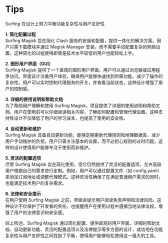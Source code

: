 # Tips

Surfing 在设计上努力平衡功能复杂性与用户友好性  

**1. 简化配置过程**  
Surfing Magisk 旨在简化 Clash 服务的安装和配置，提供一体化的解决方案。用户只需下载模块并通过 Magisk Manager 安装，而不需要手动配置复杂的网络设置。这种简化的过程使得即使是技术水平较低的用户也能轻松上手。

**2. 图形用户界面（GUI）**  
Surfing Magisk 提供了一个直观的图形用户界面，用户可以通过浏览器或应用程序访问。界面设计注重用户体验，确保用户能够快速找到所需功能，减少了操作的复杂性。用户可以实时控制代理服务的开关，并查看当前状态，这种设计增强了用户的控制感。

**3. 详细的使用说明和帮助文档**  
为了帮助用户理解和使用 Surfing Magisk，项目提供了详细的使用说明和帮助文档。用户在使用前可以仔细阅读相关内容，了解如何配置和管理代理设置。这种支持性设计不仅降低了用户的学习成本，也提高了使用的安全性。

**4. 自动更新和维护**  
Surfing Magisk 具备自动更新功能，能够定期更新代理规则和地理数据库，减少用户手动维护的负担。用户只需关注基本的设置，而不必担心规则的过时问题，这样的设计使得用户能够专注于使用而非维护。

**5. 灵活的配置选项**  
尽管 Surfing Magisk 旨在简化使用，但它仍然提供了灵活的配置选项，允许高级用户根据自己的需求进行定制。例如，用户可以通过配置文件（如 config.yaml）来添加订阅地址或调整代理模式。这种灵活性确保了在满足普通用户需求的同时，也能满足技术用户的复杂需求。

**6. 法律和安全提示**  
在用户使用 Surfing Magisk 之前，界面会提示用户阅读免责声明和法律风险。这种设计不仅保护了开发者的责任，也提醒用户在使用过程中遵循当地法律法规，增强了用户的法律意识和安全感。

综上所述，Surfing Magisk 通过简化配置、提供直观的用户界面、详细的帮助文档、自动更新功能、灵活的配置选项以及法律提示等多方面的设计，成功地在功能复杂性与用户友好性之间找到了平衡，使得用户能够轻松使用这一强大的工具。